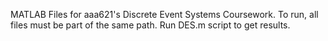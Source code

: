 MATLAB Files for aaa621's Discrete Event Systems Coursework.
To run, all files must be part of the same path.
Run DES.m script to get results. 
